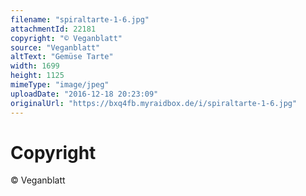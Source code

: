 ```yaml
---
filename: "spiraltarte-1-6.jpg"
attachmentId: 22181
copyright: "© Veganblatt"
source: "Veganblatt"
altText: "Gemüse Tarte"
width: 1699
height: 1125
mimeType: "image/jpeg"
uploadDate: "2016-12-18 20:23:09"
originalUrl: "https://bxq4fb.myraidbox.de/i/spiraltarte-1-6.jpg"
---
```


# Copyright

© Veganblatt
